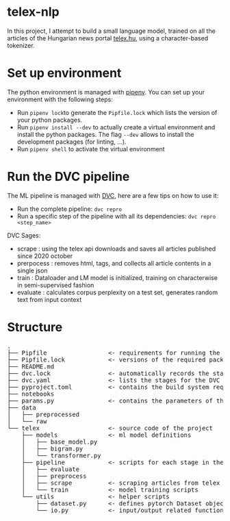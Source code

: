 # telex-nlp
In this project, I attempt to build a small language model, trained on all the articles of the Hungarian news portal [telex.hu](https://telex.hu/), using a character-based tokenizer.


# Set up environment
The python environment is managed with [pipenv](https://pipenv.pypa.io/en/latest/install). You can set up your environment with the following steps:

- Run `pipenv lock`to generate the `Pipfile.lock` which lists the version of your python packages.
- Run `pipenv install --dev` to actually create a virtual environment and install the python packages. The flag `--dev` allows to install the development packages (for linting, ...).
- Run `pipenv shell` to activate the virtual environment

# Run the DVC pipeline

The ML pipeline is managed with [DVC](https://dvc.org/), here are a few tips on how to use it:

- Run the complete pipeline: `dvc repro`
- Run a specific step of the pipeline with all its dependencies: `dvc repro <step_name>`

DVC Sages:
- scrape        : using the telex api downloads and saves all articles published since 2020 october
- prerpocess    : removes html, tags, and collects all article contents in a single json
- train         : Dataloader and LM model is initialized, training on characterwise in semi-supervised fashion
- evaluate      : calculates corpus perplexity on a test set, generates random text from input context

# Structure
<pre>
.
├── Pipfile                 <- requirements for running the project
├── Pipfile.lock            <- versions of the required packages
├── README.md
├── dvc.lock                <- automatically records the states of the DVC pipeline
├── dvc.yaml                <- lists the stages for the DVC pipeline
├── pyproject.toml          <- contains the build system requirements of the projects
├── notebooks
├── params.py               <- contains the parameters of the project
├── data
│   ├── preprocessed
│   └── raw
└── telex                   <- source code of the project
    ├── models              <- ml model definitions
    │   ├── base_model.py
    │   ├── bigram.py
    │   └── transformer.py
    ├── pipeline            <- scripts for each stage in the DVC pipeline
    │   ├── evaluate
    │   ├── preprocess
    │   ├── scrape          <- scraping articles from telex
    │   └── train           <- model training scripts
    └── utils               <- helper scripts
        ├── dataset.py      <- defines pytorch Dataset object from raw articles
        └── io.py           <- input/output related functions

